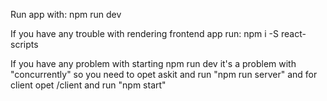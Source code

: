 Run app with: npm run dev

If you have any trouble with rendering frontend app run: npm i -S react-scripts

If you have any problem with starting npm run dev it's a problem with "concurrently" so you need to opet askit and run "npm run server" and for client opet /client and run "npm start"
